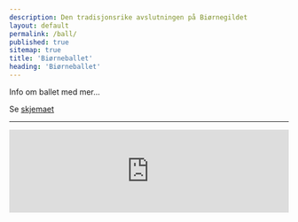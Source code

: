 ```yaml
---
description: Den tradisjonsrike avslutningen på Biørnegildet
layout: default
permalink: /ball/
published: true
sitemap: true
title: 'Biørneballet'
heading: 'Biørneballet'
---
```


Info om ballet med mer...

Se [skjemaet](#skjema)



<hr>

<script type="text/javascript" src="https://nettskjema.no/static/js/external-embedding.js"></script><iframe class="nettskjema-iframe" src="https://nettskjema.no/a/biorneball25?embed=1" title="Biørneballet 2025" frameborder="0" width="100%" id="skjema"></iframe>


